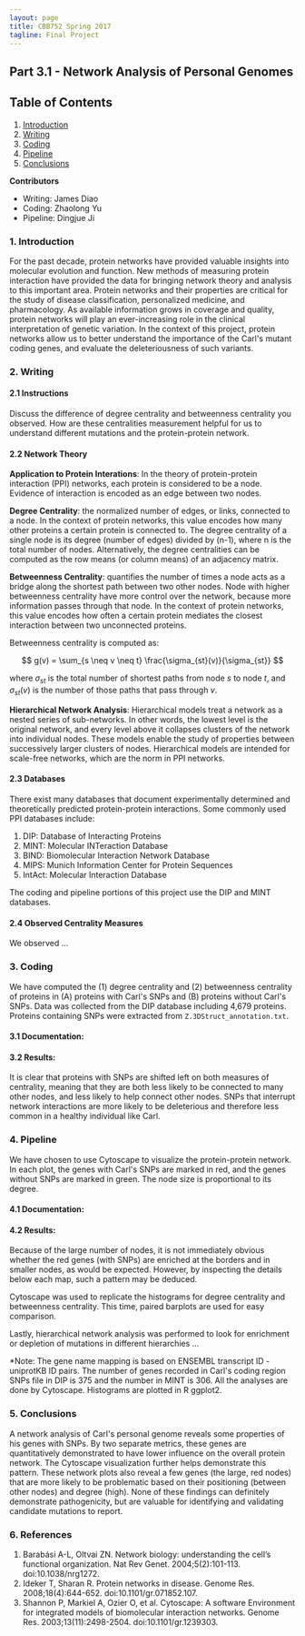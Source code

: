 ```yaml
---
layout: page
title: CBB752 Spring 2017
tagline: Final Project
---
```


Part 3.1 - Network Analysis of Personal Genomes
------------------


Table of Contents
-----------------------
1. [Introduction](#introduction)
2. [Writing](#writing)
3. [Coding](#coding)
4. [Pipeline](#pipeline)
5. [Conclusions](#conclusions)



**Contributors**  
-   Writing: James Diao  
-   Coding: Zhaolong Yu  
-   Pipeline: Dingjue Ji  

### 1. Introduction <a name = "introduction"></a>
For the past decade, protein networks have provided valuable insights into molecular evolution and function. New methods of measuring protein interaction have provided the data for bringing network theory and analysis to this important area. Protein networks and their properties are critical for the study of disease classification, personalized medicine, and pharmacology. As available information grows in coverage and quality, protein networks will play an ever-increasing role in the clinical interpretation of genetic variation. In the context of this project, protein networks allow us to better understand the importance of the Carl's mutant coding genes, and evaluate the deleteriousness of such variants. 

### 2. Writing <a name = "writing"></a>

#### 2.1 Instructions
Discuss the difference of degree centrality and betweenness centrality you observed. How are these centralities measurement helpful for us to understand different mutations and the protein-protein network.

#### 2.2 Network Theory

**Application to Protein Interations**: In the theory of protein-protein interaction (PPI) networks, each protein is considered to be a node. Evidence of interaction is encoded as an edge between two nodes. 

**Degree Centrality**: the normalized number of edges, or links, connected to a node. In the context of protein networks, this value encodes how many other proteins a certain protein is connected to. The degree centrality of a single node is its degree (number of edges) divided by (n-1), where n is the total number of nodes. Alternatively, the degree centralities can be computed as the row means (or column means) of an adjacency matrix. 

**Betweenness Centrality**: quantifies the number of times a node acts as a bridge along the shortest path between two other nodes. Node with higher betweenness centrality have more control over the network, because more information passes through that node. In the context of protein networks, this value encodes how often a certain protein mediates the closest interaction between two unconnected proteins. 

Betweenness centrality is computed as:

$$ g(v) = \sum_{s \neq v \neq t} \frac{\sigma_{st}(v)}{\sigma_{st}} $$

where $\sigma_{st}$ is the total number of shortest paths from node $s$ to node $t$, and $\sigma_{st}(v)$ is the number of those paths that pass through $v$. 


**Hierarchical Network Analysis**: Hierarchical models treat a network as a nested series of sub-networks. In other words, the lowest level is the original network, and every level above it collapses clusters of the network into individual nodes. These models enable the study of properties between successively larger clusters of nodes. Hierarchical models are intended for scale-free networks, which are the norm in PPI networks. 

#### 2.3 Databases

There exist many databases that document experimentally determined and theoretically predicted protein-protein interactions. Some commonly used PPI databases include:
1. DIP: Database of Interacting Proteins
2. MINT: Molecular INTeraction Database
3. BIND: Biomolecular Interaction Network Database
4. MIPS: Munich Information Center for Protein Sequences
5. IntAct: Molecular Interaction Database

The coding and pipeline portions of this project use the DIP and MINT databases. 

#### 2.4 Observed Centrality Measures

We observed $\dots$

### 3. Coding <a name = "coding"></a>
We have computed the (1) degree centrality and (2) betweenness centrality of proteins in (A) proteins with Carl's SNPs and (B) proteins without Carl's SNPs. Data was collected from the DIP database including 4,679 proteins. Proteins containing SNPs were extracted from `Z.3DStruct_annotation.txt`.

#### 3.1 Documentation:
<!-- ![optional caption text](figures/img.png) -->

#### 3.2 Results:
It is clear that proteins with SNPs are shifted left on both measures of centrality, meaning that they are both less likely to be connected to many other nodes, and less likely to help connect other nodes. SNPs that interrupt network interactions are more likely to be deleterious and therefore less common in a healthy individual like Carl. 


### 4. Pipeline <a name = "pipeline"></a>
We have chosen to use Cytoscape to visualize the protein-protein network. In each plot, the genes with Carl's SNPs are marked in red, and the genes without SNPs are marked in green. The node size is proportional to its degree. 

#### 4.1 Documentation:


#### 4.2 Results:
Because of the large number of nodes, it is not immediately obvious whether the red genes (with SNPs) are enriched at the borders and in smaller nodes, as would be expected. However, by inspecting the details below each map, such a pattern may be deduced. 

Cytoscape was used to replicate the histograms for degree centrality and betweenness centrality. This time, paired barplots are used for easy comparison. 

Lastly, hierarchical network analysis was performed to look for enrichment or depletion of mutations in different hierarchies $\dots$

*Note: The gene name mapping is based on ENSEMBL transcript ID - uniprotKB ID pairs. The number of genes recorded in Carl's coding region SNPs file in DIP is 375 and the number in MINT is 306. All the analyses are done by Cytoscape. Histograms are plotted in R ggplot2.




### 5. Conclusions <a name = "conclusions"></a>
A network analysis of Carl's personal genome reveals some properties of his genes with SNPs. By two separate metrics, these genes are quantitatively demonstrated to have lower influence on the overall protein network. The Cytoscape visualization further helps demonstrate this pattern. These network plots also reveal a few genes (the large, red nodes) that are more likely to be problematic based on their positioning (between other nodes) and degree (high). None of these findings can definitely demonstrate pathogenicity, but are valuable for identifying and validating candidate mutations to report. 




### 6. References <a name = "references"></a>
1. Barabási A-L, Oltvai ZN. Network biology: understanding the cell’s functional organization. Nat Rev Genet. 2004;5(2):101-113. doi:10.1038/nrg1272.
2. Ideker T, Sharan R. Protein networks in disease. Genome Res. 2008;18(4):644-652. doi:10.1101/gr.071852.107.
3. Shannon P, Markiel A, Ozier O, et al. Cytoscape: A software Environment for integrated models of biomolecular interaction networks. Genome Res. 2003;13(11):2498-2504. doi:10.1101/gr.1239303.
 
 
